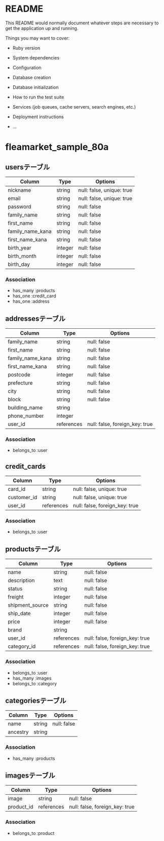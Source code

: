 # README

This README would normally document whatever steps are necessary to get the
application up and running.

Things you may want to cover:

* Ruby version

* System dependencies

* Configuration

* Database creation

* Database initialization

* How to run the test suite

* Services (job queues, cache servers, search engines, etc.)

* Deployment instructions

* ...


# fleamarket_sample_80a
## usersテーブル
|Column|Type|Options|
|------|----|-------|
|nickname|string|null: false, unique: true|
|email|string|null: false, unique: true|
|password|string|null: false|
|family_name|string|null: false|
|first_name|string|null: false|
|family_name_kana|string|null: false|
|first_name_kana|string|null: false|
|birth_year|integer|null: false|
|birth_month|integer|null: false|
|birth_day|integer|null: false|
### Association
 - has_many :products
 - has_one :credit_card
 - has_one :address

## addressesテーブル
|Column|Type|Options|
|------|----|-------|
|family_name|string|null: false|
|first_name|string|null: false|
|family_name_kana|string|null: false|
|first_name_kana|string|null: false|
|postcode|integer|null: false|
|prefecture|string|null: false|
|city|string|null: false|
|block|string|null: false|
|building_name|string||
|phone_number|integer||
|user_id|references|null: false, foreign_key: true|
### Association
 - belongs_to :user

## credit_cards
|Column|Type|Options|
|------|----|-------|
|card_id|string|null: false, unique: true|
|customer_id|string|null: false, unique: true|
|user_id|references|null: false, foreign_key: true|
### Association
 - belongs_to :user

## productsテーブル
|Column|Type|Options|
|------|----|-------|
|name|string|null: false|
|description|text|null: false|
|status|string|null: false|
|freight|integer|null: false|
|shipment_source|string|null: false|
|ship_date|integer|null: false|
|price|integer|null: false|
|brand|string||
|user_id|references|null: false, foreign_key: true|
|category_id|references|null: false, foreign_key: true|
### Association
 - belongs_to :user
 - has_many :images
 - belongs_to :category

## categoriesテーブル
|Column|Type|Options|
|------|----|-------|
|name|string|null: false|
|ancestry|string||
### Association
 - has_many :products

## imagesテーブル
|Column|Type|Options|
|------|----|-------|
|image|string|null: false|
|product_id|references|null: false, foreign_key: true|
### Association
 - belongs_to :product
